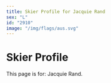 ```yaml
---
title: Skier Profile for Jacquie Rand
sex: "L"
id: "2910"
image: "/img/flags/aus.svg" 
---
```


# Skier Profile

This page is for: Jacquie Rand.
    